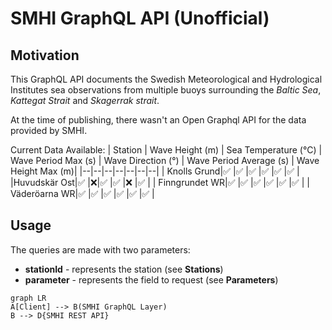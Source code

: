 # SMHI GraphQL API (Unofficial)

## Motivation

This GraphQL API documents the Swedish Meteorological and Hydrological Institutes sea observations from multiple buoys surrounding the _Baltic Sea_, _Kattegat Strait_ and _Skagerrak strait_.

At the time of publishing, there wasn't an Open Graphql API for the data provided by SMHI.

Current Data Available:
| Station | Wave Height (m) | Sea Temperature (°C) | Wave Period Max (s) | Wave Direction (°) | Wave Period Average (s) | Wave Height Max (m)|
|--|--|--|--|--|--|--|
| Knolls Grund|✅ |✅ |✅ |✅ |✅ |✅ |
|Huvudskär Ost|✅ |❌|✅ |✅ |❌ |✅ |
| Finngrundet WR|✅ |✅ |✅ |✅ |✅ |✅ |
| Väderöarna WR|✅ |✅ |✅ |✅ |✅ |✅ |

## Usage

The queries are made with two parameters:

- **stationId** - represents the station (see **Stations**)
- **parameter** - represents the field to request (see **Parameters**)

```mermaid
graph LR
A[Client] --> B(SMHI GraphQL Layer)
B --> D{SMHI REST API}
```
